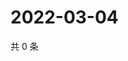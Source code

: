 # 2022-03-04

共 0 条

<!-- BEGIN WEIBO -->
<!-- 最后更新时间 Fri Mar 04 2022 18:16:41 GMT+0800 (China Standard Time) -->

<!-- END WEIBO -->
